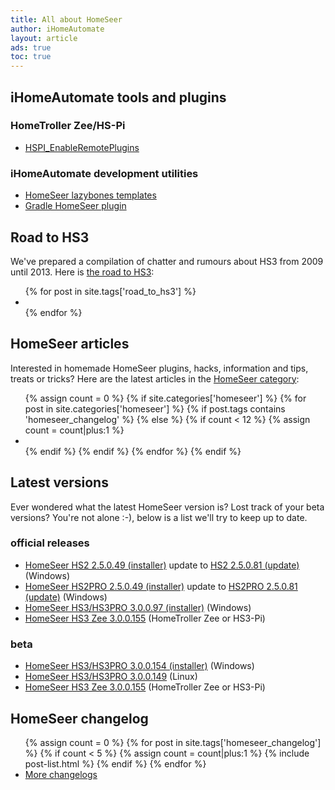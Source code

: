 ```yaml
---
title: All about HomeSeer
author: iHomeAutomate
layout: article
ads: true
toc: true
---
```


## iHomeAutomate tools and plugins

### HomeTroller Zee/HS-Pi

  * [HSPI_EnableRemotePlugins][9] 

### iHomeAutomate development utilities

  * [HomeSeer lazybones templates][10] 
  * [Gradle HomeSeer plugin][11]
  
[1]: ftp://ftp.homeseer.com/pub/setuphs2_5_0_49.exe
[2]: ftp://ftp.homeseer.com/pub/HomeSeerUpdate2_5_0_81.exe
[3]: ftp://ftp.homeseer.com/pub/setuphspro2_5_0_49.exe
[4]: ftp://ftp.homeseer.com/pub/HomeSeerUpdateHSPRO2_5_0_81.exe
[5]: http://www.homeseer.com/updates3/SetupHS3_3_0_0_97.exe
[6]: http://www.homeseer.com/updates3/hslinux_zee_3_0_0_155.tar.gz
[7]: ftp://ftp.homeseer.com/updates/Beta/SetupHS3_3_0_0_154.exe
[8]: http://homeseer.com/updates3/hs3_linux_3_0_0_149.tar.gz
[9]: {{site.url}}/2014/08/28/enable_remote_plugins_homeseer_zee_hs3pi/
[10]: https://github.com/ihomeautomate/homeseer-lazybones-templates
[11]: https://github.com/ihomeautomate/gradle-homeseer-plugin
[12]: {{site.url}}/tag/road_to_hs3

## Road to HS3

We've prepared a compilation of chatter and rumours about HS3 from 2009 until 2013. Here is [the road to HS3][12]:

<div class="archive-wrap">
<ul class="th-grid"> 
 {% for post in site.tags['road_to_hs3'] %}
      <li><a href="{{ site.url }}{{ post.url }}" title="{{ post.title }}"><img src="{{ site.url }}/images/{{ post.image.teaser }}" alt=""></a></li>
 {% endfor %}
</ul>
</div><!-- /.archive-wrap -->

## HomeSeer articles

Interested in homemade HomeSeer plugins, hacks, information and tips, treats or tricks? Here are the latest articles in the <a href="{{site.url}}/category/homeseer">HomeSeer category</a>:

<div class="archive-wrap">
<ul class="th-grid">
   {% assign count = 0 %}
   {% if site.categories['homeseer'] %}
     {% for post in site.categories['homeseer'] %}
       {% if post.tags contains 'homeseer_changelog' %}
       {% else %}
         {% if count < 12 %}
           {% assign count = count|plus:1 %}
           <li><a href="{{ site.url }}{{ post.url }}" title="{{ post.title }}"><img src="{{ site.url }}/images/{{ post.image.teaser }}" alt=""></a></li>
         {% endif %}
       {% endif %}
     {% endfor %}
   {% endif %}
</ul>
</div><!-- /.archive-wrap -->
   
## Latest versions

Ever wondered what the latest HomeSeer version is? Lost track of your beta versions? You're not alone :-), below is a list we'll try to keep up to date.

### official releases

  * [HomeSeer HS2 2.5.0.49 (installer)][1] update to [HS2 2.5.0.81 (update)][2] (Windows)
  * [HomeSeer HS2PRO 2.5.0.49 (installer)][3] update to [HS2PRO 2.5.0.81 (update)][4] (Windows)
  * [HomeSeer HS3/HS3PRO 3.0.0.97 (installer)][5] (Windows)
  * [HomeSeer HS3 Zee 3.0.0.155][6] (HomeTroller Zee or HS3-Pi) 

### beta

  * [HomeSeer HS3/HS3PRO 3.0.0.154 (installer)][7] (Windows) 
  * [HomeSeer HS3/HS3PRO 3.0.0.149][8] (Linux) 
  * [HomeSeer HS3 Zee 3.0.0.155][6] (HomeTroller Zee or HS3-Pi)    
   
## HomeSeer changelog

<ul> 
 {% assign count = 0 %}
 {% for post in site.tags['homeseer_changelog'] %}
  {% if count < 5 %}
      {% assign count = count|plus:1 %}
      {% include post-list.html %}
  {% endif %}
 {% endfor %}
 <li>
  <a href="{{site.url}}/tag/homeseer_changelog">More changelogs</a>
 </li>
</ul>
